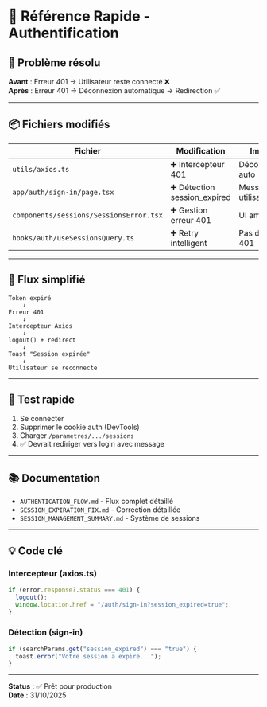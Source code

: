# 🚀 Référence Rapide - Authentification

## 🔑 Problème résolu

**Avant** : Erreur 401 → Utilisateur reste connecté ❌  
**Après** : Erreur 401 → Déconnexion automatique → Redirection ✅

---

## 📦 Fichiers modifiés

| Fichier | Modification | Impact |
|---------|-------------|--------|
| `utils/axios.ts` | ➕ Intercepteur 401 | Déconnexion auto |
| `app/auth/sign-in/page.tsx` | ➕ Détection session_expired | Message utilisateur |
| `components/sessions/SessionsError.tsx` | ➕ Gestion erreur 401 | UI améliorée |
| `hooks/auth/useSessionsQuery.ts` | ➕ Retry intelligent | Pas de retry 401 |

---

## 🎯 Flux simplifié

```
Token expiré
    ↓
Erreur 401
    ↓
Intercepteur Axios
    ↓
logout() + redirect
    ↓
Toast "Session expirée"
    ↓
Utilisateur se reconnecte
```

---

## 🧪 Test rapide

1. Se connecter
2. Supprimer le cookie auth (DevTools)
3. Charger `/parametres/.../sessions`
4. ✅ Devrait rediriger vers login avec message

---

## 📚 Documentation

- `AUTHENTICATION_FLOW.md` - Flux complet détaillé
- `SESSION_EXPIRATION_FIX.md` - Correction détaillée
- `SESSION_MANAGEMENT_SUMMARY.md` - Système de sessions

---

## 💡 Code clé

### Intercepteur (axios.ts)
```typescript
if (error.response?.status === 401) {
  logout();
  window.location.href = "/auth/sign-in?session_expired=true";
}
```

### Détection (sign-in)
```typescript
if (searchParams.get("session_expired") === "true") {
  toast.error("Votre session a expiré...");
}
```

---

**Status** : ✅ Prêt pour production  
**Date** : 31/10/2025
